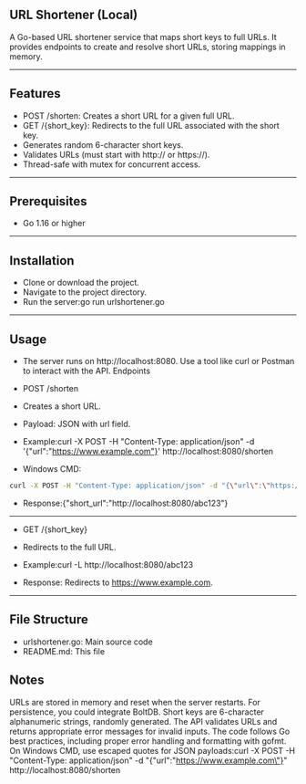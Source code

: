 ## URL Shortener (Local)
A Go-based URL shortener service that maps short keys to full URLs. It provides endpoints to create and resolve short URLs, storing mappings in memory.

---

## Features

- POST /shorten: Creates a short URL for a given full URL.
- GET /{short_key}: Redirects to the full URL associated with the short key.
- Generates random 6-character short keys.
- Validates URLs (must start with http:// or https://).
- Thread-safe with mutex for concurrent access.

---

## Prerequisites

- Go 1.16 or higher

---

## Installation

- Clone or download the project.
- Navigate to the project directory.
- Run the server:go run urlshortener.go

---

## Usage
- The server runs on http://localhost:8080. Use a tool like curl or Postman to interact with the API.
Endpoints

- POST /shorten

- Creates a short URL.
- Payload: JSON with url field.
- Example:curl -X POST -H "Content-Type: application/json" -d '{"url":"https://www.example.com"}' http://localhost:8080/shorten

- Windows CMD:
```bash 
curl -X POST -H "Content-Type: application/json" -d "{\"url\":\"https://www.example.com\"}" http://localhost:8080/shorten
```
- Response:{"short_url":"http://localhost:8080/abc123"}

---

- GET /{short_key}

- Redirects to the full URL.
- Example:curl -L http://localhost:8080/abc123

- Response: Redirects to https://www.example.com.
  
---

## File Structure

- urlshortener.go: Main source code
- README.md: This file

## Notes

URLs are stored in memory and reset when the server restarts. For persistence, you could integrate BoltDB.
Short keys are 6-character alphanumeric strings, randomly generated.
The API validates URLs and returns appropriate error messages for invalid inputs.
The code follows Go best practices, including proper error handling and formatting with gofmt.
On Windows CMD, use escaped quotes for JSON payloads:curl -X POST -H "Content-Type: application/json" -d "{\"url\":\"https://www.example.com\"}" http://localhost:8080/shorten



